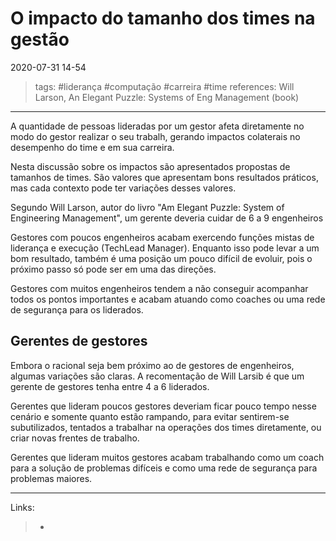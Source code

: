 # O impacto do tamanho dos times na gestão

2020-07-31 14-54
> tags: #liderança #computação #carreira #time
> references:
> Will Larson, An Elegant Puzzle: Systems of Eng Management (book)
---
A quantidade de pessoas lideradas por um gestor afeta diretamente no modo do gestor realizar o seu trabalh, gerando impactos colaterais no desempenho do time e em sua carreira.

Nesta discussão sobre os impactos são apresentados propostas de tamanhos de times. São valores que apresentam bons resultados práticos, mas cada contexto pode ter variações desses valores.

Segundo Will Larson, autor do livro "Am Elegant Puzzle: System of Engineering Management", um gerente deveria cuidar de 6 a 9 engenheiros

Gestores com poucos engenheiros acabam exercendo funções mistas de liderança e execução (TechLead Manager). Enquanto isso pode levar a um bom resultado, também é uma posição um pouco difícil de evoluir, pois o próximo passo só pode ser em uma das direções.

Gestores com muitos engenheiros tendem a não conseguir acompanhar todos os pontos importantes e acabam atuando como coaches ou uma rede de segurança para os liderados.

## Gerentes de gestores

Embora o racional seja bem próximo ao de gestores de engenheiros, algumas variações são claras. A recomentação de Will Larsib é que um gerente de gestores tenha entre 4 a 6 liderados.

Gerentes que lideram poucos gestores deveriam ficar pouco tempo nesse cenário e somente quanto estão rampando, para evitar sentirem-se subutilizados, tentados a trabalhar na operações dos times diretamente, ou criar novas frentes de trabalho.

Gerentes que lideram muitos gestores acabam trabalhando como um coach para a solução de problemas difíceis e como uma rede de segurança para problemas maiores.

---
Links:

> -
